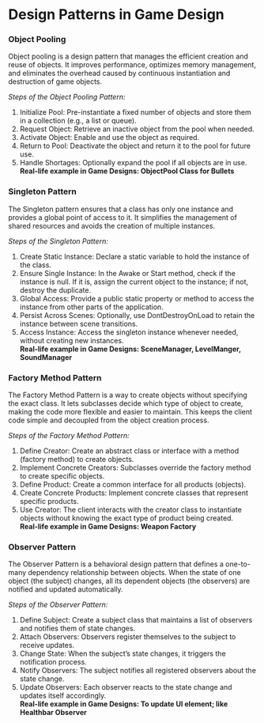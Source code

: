 # Design Patterns in Game Design
 
### Object Pooling 
Object pooling is a design pattern that manages the efficient creation and reuse of objects. 
It improves performance, optimizes memory management, and eliminates the overhead caused by continuous instantiation and destruction of game objects.

*Steps of the Object Pooling Pattern:*
1. Initialize Pool: Pre-instantiate a fixed number of objects and store them in a collection (e.g., a list or queue).
2. Request Object: Retrieve an inactive object from the pool when needed.
3. Activate Object: Enable and use the object as required.
4. Return to Pool: Deactivate the object and return it to the pool for future use.
5. Handle Shortages: Optionally expand the pool if all objects are in use.
<br>**Real-life example in Game Designs:  ObjectPool Class for Bullets**</br>

### Singleton Pattern
The Singleton pattern ensures that a class has only one instance and provides a global point of access to it. 
It simplifies the management of shared resources and avoids the creation of multiple instances.

*Steps of the Singleton Pattern:*
1. Create Static Instance: Declare a static variable to hold the instance of the class.
2. Ensure Single Instance: In the Awake or Start method, check if the instance is null. If it is, assign the current object to the instance; if not, destroy the duplicate.
3. Global Access: Provide a public static property or method to access the instance from other parts of the application.
4. Persist Across Scenes: Optionally, use DontDestroyOnLoad to retain the instance between scene transitions.
5. Access Instance: Access the singleton instance whenever needed, without creating new instances.
<br>**Real-life example in Game Designs:  SceneManager, LevelManger, SoundManager**</br>

### Factory Method Pattern
The Factory Method Pattern is a way to create objects without specifying the exact class. 
It lets subclasses decide which type of object to create, making the code more flexible and easier to maintain. 
This keeps the client code simple and decoupled from the object creation process.

*Steps of the Factory Method Pattern:*
1. Define Creator: Create an abstract class or interface with a method (factory method) to create objects.
2. Implement Concrete Creators: Subclasses override the factory method to create specific objects.
3. Define Product: Create a common interface for all products (objects).
4. Create Concrete Products: Implement concrete classes that represent specific products.
5. Use Creator: The client interacts with the creator class to instantiate objects without knowing the exact type of product being created.
<br>**Real-life example in Game Designs:  Weapon Factory** </br>

### Observer Pattern
The Observer Pattern is a behavioral design pattern that defines a one-to-many dependency relationship between objects.
When the state of one object (the subject) changes, all its dependent objects (the observers) are notified and updated automatically.

*Steps of the Observer Pattern:*
1. Define Subject: Create a subject class that maintains a list of observers and notifies them of state changes.
2. Attach Observers: Observers register themselves to the subject to receive updates.
3. Change State: When the subject’s state changes, it triggers the notification process.
4. Notify Observers: The subject notifies all registered observers about the state change.
5. Update Observers: Each observer reacts to the state change and updates itself accordingly.
<br>**Real-life example in Game Designs:  To update UI element; like Healthbar Observer**</br>
